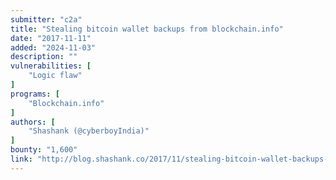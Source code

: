 ```yaml
---
submitter: "c2a"
title: "Stealing bitcoin wallet backups from blockchain.info"
date: "2017-11-11"
added: "2024-11-03"
description: ""
vulnerabilities: [
    "Logic flaw"
]
programs: [
    "Blockchain.info"
]
authors: [
    "Shashank (@cyberboyIndia)"
]
bounty: "1,600"
link: "http://blog.shashank.co/2017/11/stealing-bitcoin-wallet-backups-from.html"
---
```




